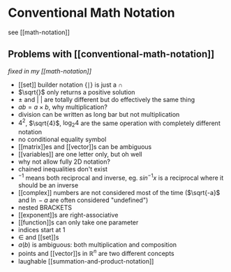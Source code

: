 # Conventional Math Notation

see [[math-notation]]

## Problems with [[conventional-math-notation]]

_fixed in my [[math-notation]]_

- [[set]] builder notation $\lbrace \mid \rbrace$ is just a $\cap$
- $\sqrt{}$ only returns a positive solution
- $\pm$ and $|\ |$ are totally different but do effectively the same thing
- $ab = a \times b$, why multiplication?
- division can be written as long bar but not multiplication
- $4^2$, $\sqrt{4}$, $\log_2 4$ are the same operation with completely different notation
- no conditional equality symbol
- [[matrix]]es and [[vector]]s can be ambiguous
- [[variables]] are one letter only, but oh well
- why not allow fully 2D notation?
- chained inequalities don't exist
- $^{-1}$ means both reciprocal and inverse, eg. $sin^{-1}x$ is a reciprocal where it should be an inverse
- [[complex]] numbers are not considered most of the time ($\sqrt{-a}$ and $\ln -a$ are often considered "undefined")
- nested BRACKETS
- [[exponent]]s are right-associative
- [[function]]s can only take one parameter
- indices start at $1$
- $\in$ and [[set]]s
- $a(b)$ is ambiguous: both multiplication and composition
- points and [[vector]]s in $\mathbb R^n$ are two different concepts
- laughable [[summation-and-product-notation]]

